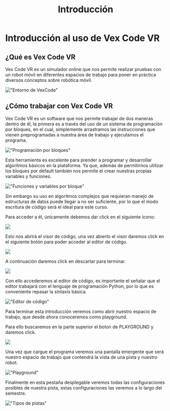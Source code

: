 ﻿---
layout: page
title: Introducción
permalink: /introduccion/
---
# Introducción al uso de Vex Code VR
## ¿Qué es Vex Code VR
Vex Code VR es un simulador online que nos permite realizar pruebas con un robot móvil en diferentes espacios de trabajo para poner en práctica diversos conceptos sobre robótica móvil.

!["Entorno de VexCode"](https://github.com/Yocoyani1/PracticasRoboticaMovil/blob/gh-pages/assets/images/introduccion/image1.JPG "Entorno de Vexcode")

## ¿Cómo trabajar con Vex Code VR
Vex Code VR es un software que nos permite trabajar de dos maneras dentro de él, la primera es a través del uso de un sistema de programación por bloques, en el cual, simplemente arrastramos las instrucciones que vienen preprogramadas a nuestra área de trabajo y ejecutamos el programa.

!["Programación por bloques"](/assets/images/introduccion/image2.jpg "Ejemplo de programación por bloques")

Esta herramienta es excelente para prender a programar y  desarrollar algoritmos básicos en la plataforma. Ya que, además de permitirnos utilizar los bloques por default también nos permite el crear nuestras propias variables y funciones.

!["Funciones y variables por bloque"](/assets/images/introduccion/image3.jpg "Implementación de variables y funciones por bloques")

Sin embargo su uso en algoritmos complejos que requieran manejo de estructuras de datos puede llegar a no ser suficiente, por lo que el modo escritura de código será el ideal para este curso.

Para acceder a él, únicamente debemos dar click en el siguiente ícono:

![](/assets/images/introduccion/image4.jpg)

Esto nos abrirá el visor de código, una vez abierto el visor daremos click en el siguiente botón para poder acceder al editor de código.

![](/assets/images/introduccion/image5.jpg)

A continuación daremos click en descartar para terminar.

![](/assets/images/introduccion/image6.jpg)

Con ello accederemos al editor de código, es importante el señalar que el editor trabajará con el lenguaje de programación Python, por lo que es conveniente repasar la sintaxís básica.

!["Editor de código"](/assets/images/introduccion/image7.jpg "Editor de código")

Para terminar esta introducción veremos como abrir nuestro espacio de trabajo, que desde ahora conoceremos como playground.

Para ello buscaremos en la parte superior el boton de PLAYGROUND y daremos click.

![](/assets/images/introduccion/image8.jpg)

Una vez que cargue el programa veremos una pantalla emergente que será nuestro espacio de trabajo que contendrá la vista de una pista y nuestro robot.

!["Playground"](/assets/images/introduccion/image9.jpg "Playground")

Finalmente en esta pestaña desplegable veremos todas las configuraciones posibles de nuestra pista, estas configuraciones las veremos a lo largo del semestre.

!["Tipos de pistas"](/assets/images/introduccion/image10.jpg "Pistas")